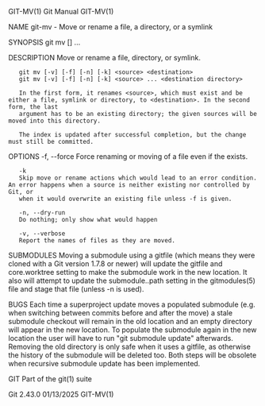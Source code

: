 GIT-MV(1)								  Git Manual								     GIT-MV(1)

NAME
       git-mv - Move or rename a file, a directory, or a symlink

SYNOPSIS
       git mv [<options>] <source>... <destination>

DESCRIPTION
       Move or rename a file, directory, or symlink.

	   git mv [-v] [-f] [-n] [-k] <source> <destination>
	   git mv [-v] [-f] [-n] [-k] <source> ... <destination directory>

       In the first form, it renames <source>, which must exist and be either a file, symlink or directory, to <destination>. In the second form, the last
       argument has to be an existing directory; the given sources will be moved into this directory.

       The index is updated after successful completion, but the change must still be committed.

OPTIONS
       -f, --force
	   Force renaming or moving of a file even if the <destination> exists.

       -k
	   Skip move or rename actions which would lead to an error condition. An error happens when a source is neither existing nor controlled by Git, or
	   when it would overwrite an existing file unless -f is given.

       -n, --dry-run
	   Do nothing; only show what would happen

       -v, --verbose
	   Report the names of files as they are moved.

SUBMODULES
       Moving a submodule using a gitfile (which means they were cloned with a Git version 1.7.8 or newer) will update the gitfile and core.worktree setting
       to make the submodule work in the new location. It also will attempt to update the submodule.<name>.path setting in the gitmodules(5) file and stage
       that file (unless -n is used).

BUGS
       Each time a superproject update moves a populated submodule (e.g. when switching between commits before and after the move) a stale submodule checkout
       will remain in the old location and an empty directory will appear in the new location. To populate the submodule again in the new location the user
       will have to run "git submodule update" afterwards. Removing the old directory is only safe when it uses a gitfile, as otherwise the history of the
       submodule will be deleted too. Both steps will be obsolete when recursive submodule update has been implemented.

GIT
       Part of the git(1) suite

Git 2.43.0								  01/13/2025								     GIT-MV(1)
